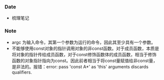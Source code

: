 ### Date
- 梳理笔记

### Note
- argc 为输入命令，其第一个参数为运行的命令，因此其至少具有一个参数。
- 不能够使用const对象的指针调用对象的非const函数。对于成员函数，本质是将对象的指针传给成员函数，对于const修饰函数体的成员函数，相当于修饰函数的对象指针指向为const。因此前者相当于将const量赋值给非const量，是非法的。报错：error: pass 'const A*' as 'this' arguments discards qualifiers.